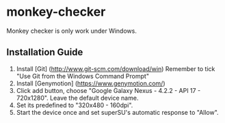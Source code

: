 # monkey-checker

Monkey checker is only work under Windows.

## Installation Guide
1. Install [Git] (http://www.git-scm.com/download/win)
Remember to tick "Use Git from the Windows Command Prompt"
2. Install [Genymotion] (https://www.genymotion.com/)
3. Click add button, choose "Google Galaxy Nexus - 4.2.2 - API 17 - 720x1280". Leave the default device name.
4. Set its predefined to "320x480 - 160dpi".
5. Start the device once and set superSU's automatic response to "Allow".

